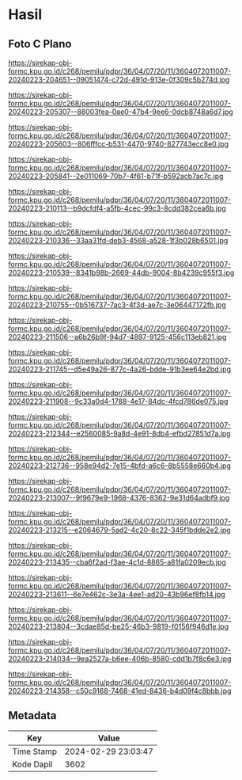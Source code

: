 # Hasil

## Foto C Plano

https://sirekap-obj-formc.kpu.go.id/c268/pemilu/pdpr/36/04/07/20/11/3604072011007-20240223-204651--09051474-c72d-491d-913e-0f309c5b274d.jpg

https://sirekap-obj-formc.kpu.go.id/c268/pemilu/pdpr/36/04/07/20/11/3604072011007-20240223-205307--88003fea-0ae0-47b4-9ee6-0dcb8748a6d7.jpg

https://sirekap-obj-formc.kpu.go.id/c268/pemilu/pdpr/36/04/07/20/11/3604072011007-20240223-205603--806fffcc-b531-4470-9740-827743ecc8e0.jpg

https://sirekap-obj-formc.kpu.go.id/c268/pemilu/pdpr/36/04/07/20/11/3604072011007-20240223-205841--2e011069-70b7-4f61-b71f-b592acb7ac7c.jpg

https://sirekap-obj-formc.kpu.go.id/c268/pemilu/pdpr/36/04/07/20/11/3604072011007-20240223-210113--b9dcfdf4-a5fb-4cec-99c3-8cdd382cea6b.jpg

https://sirekap-obj-formc.kpu.go.id/c268/pemilu/pdpr/36/04/07/20/11/3604072011007-20240223-210336--33aa31fd-deb3-4568-a528-1f3b028b6501.jpg

https://sirekap-obj-formc.kpu.go.id/c268/pemilu/pdpr/36/04/07/20/11/3604072011007-20240223-210539--8341b98b-2669-44db-9004-8b4239c955f3.jpg

https://sirekap-obj-formc.kpu.go.id/c268/pemilu/pdpr/36/04/07/20/11/3604072011007-20240223-210755--0b516737-7ac3-4f3d-ae7c-3e06447172fb.jpg

https://sirekap-obj-formc.kpu.go.id/c268/pemilu/pdpr/36/04/07/20/11/3604072011007-20240223-211506--a6b26b9f-94d7-4897-9125-456c113eb821.jpg

https://sirekap-obj-formc.kpu.go.id/c268/pemilu/pdpr/36/04/07/20/11/3604072011007-20240223-211745--d5e49a26-877c-4a26-bdde-91b3ee64e2bd.jpg

https://sirekap-obj-formc.kpu.go.id/c268/pemilu/pdpr/36/04/07/20/11/3604072011007-20240223-211908--9c33a0d4-1788-4e17-84dc-4fcd786de075.jpg

https://sirekap-obj-formc.kpu.go.id/c268/pemilu/pdpr/36/04/07/20/11/3604072011007-20240223-212344--e2560085-9a8d-4e91-8db4-efbd27851d7a.jpg

https://sirekap-obj-formc.kpu.go.id/c268/pemilu/pdpr/36/04/07/20/11/3604072011007-20240223-212736--958e94d2-7e15-4bfd-a6c6-8b5558e660b4.jpg

https://sirekap-obj-formc.kpu.go.id/c268/pemilu/pdpr/36/04/07/20/11/3604072011007-20240223-213007--9f9679e9-1968-4376-8362-9e31d64adbf9.jpg

https://sirekap-obj-formc.kpu.go.id/c268/pemilu/pdpr/36/04/07/20/11/3604072011007-20240223-213215--e2064679-5ad2-4c20-8c22-345f1bdde2e2.jpg

https://sirekap-obj-formc.kpu.go.id/c268/pemilu/pdpr/36/04/07/20/11/3604072011007-20240223-213435--cba6f2ad-f3ae-4c1d-8865-a81fa0209ecb.jpg

https://sirekap-obj-formc.kpu.go.id/c268/pemilu/pdpr/36/04/07/20/11/3604072011007-20240223-213611--6e7e462c-3e3a-4ee1-ad20-43b96ef8fb14.jpg

https://sirekap-obj-formc.kpu.go.id/c268/pemilu/pdpr/36/04/07/20/11/3604072011007-20240223-213804--3cdae85d-be25-46b3-9819-f0156f946d1e.jpg

https://sirekap-obj-formc.kpu.go.id/c268/pemilu/pdpr/36/04/07/20/11/3604072011007-20240223-214034--9ea2527a-b6ee-406b-8580-cdd1b7f8c6e3.jpg

https://sirekap-obj-formc.kpu.go.id/c268/pemilu/pdpr/36/04/07/20/11/3604072011007-20240223-214358--c50c9168-7468-41ed-8436-b4d09f4c8bbb.jpg


## Metadata

| Key        | Value               |
| ---------- | ------------------- |
| Time Stamp | 2024-02-29 23:03:47 |
| Kode Dapil | 3602                |



